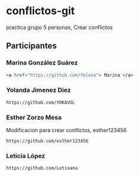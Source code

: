 # conflictos-git

practica grupo 5 personas, Crear conflictos
## Participantes

### Marina González Suárez

```html
<a href="https://github.com/Yelose"> Marina </a>
```

### Yolanda Jimenez Diez

```
https://github.com/YOKAVOL
```

### Esther Zorzo Mesa

Modificacion para crear conflictos, esther123456

```
https://github.com/esther123456
```

### Leticia López

```
https://github.com/Letixana 
```